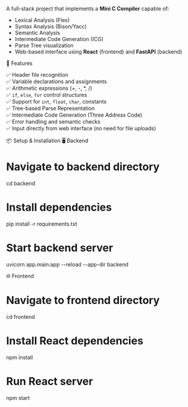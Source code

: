 A full-stack project that implements a **Mini C Compiler** capable of:

- Lexical Analysis (Flex)
- Syntax Analysis (Bison/Yacc)
- Semantic Analysis
- Intermediate Code Generation (ICG)
- Parse Tree visualization
- Web-based interface using **React** (frontend) and **FastAPI** (backend)


🚀 Features

✅ Header file recognition  
✅ Variable declarations and assignments  
✅ Arithmetic expressions (+, -, *, /)  
✅ `if`, `else`, `for` control structures  
✅ Support for `int`, `float`, `char`, constants  
✅ Tree-based Parse Representation  
✅ Intermediate Code Generation (Three Address Code)  
✅ Error handling and semantic checks  
✅ Input directly from web interface (no need for file uploads)

📦 Setup & Installation
🖥️ Backend
# Navigate to backend directory
cd backend

# Install dependencies
pip install -r requirements.txt

# Start backend server
uvicorn app.main:app --reload --app-dir backend

🌐 Frontend
# Navigate to frontend directory
cd frontend

# Install React dependencies
npm install

# Run React server
npm start

